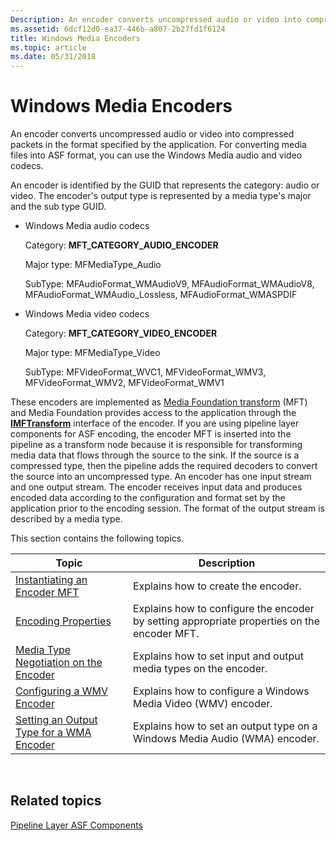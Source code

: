```yaml
---
Description: An encoder converts uncompressed audio or video into compressed packets in the format specified by the application. For converting media files into ASF format, you can use the Windows Media audio and video codecs.
ms.assetid: 6dcf12d0-ea37-446b-a807-2b27fd1f6124
title: Windows Media Encoders
ms.topic: article
ms.date: 05/31/2018
---
```


# Windows Media Encoders

An encoder converts uncompressed audio or video into compressed packets in the format specified by the application. For converting media files into ASF format, you can use the Windows Media audio and video codecs.

An encoder is identified by the GUID that represents the category: audio or video. The encoder's output type is represented by a media type's major and the sub type GUID.

-   Windows Media audio codecs

    Category: **MFT\_CATEGORY\_AUDIO\_ENCODER**

    Major type: MFMediaType\_Audio

    SubType: MFAudioFormat\_WMAudioV9, MFAudioFormat\_WMAudioV8, MFAudioFormat\_WMAudio\_Lossless, MFAudioFormat\_WMASPDIF

-   Windows Media video codecs

    Category: **MFT\_CATEGORY\_VIDEO\_ENCODER**

    Major type: MFMediaType\_Video

    SubType: MFVideoFormat\_WVC1, MFVideoFormat\_WMV3, MFVideoFormat\_WMV2, MFVideoFormat\_WMV1

These encoders are implemented as [Media Foundation transform](media-foundation-transforms.md) (MFT) and Media Foundation provides access to the application through the [**IMFTransform**](/windows/desktop/api/mftransform/nn-mftransform-imftransform) interface of the encoder. If you are using pipeline layer components for ASF encoding, the encoder MFT is inserted into the pipeline as a transform node because it is responsible for transforming media data that flows through the source to the sink. If the source is a compressed type, then the pipeline adds the required decoders to convert the source into an uncompressed type. An encoder has one input stream and one output stream. The encoder receives input data and produces encoded data according to the configuration and format set by the application prior to the encoding session. The format of the output stream is described by a media type.

This section contains the following topics.



| Topic                                                                              | Description                                                                                 |
|------------------------------------------------------------------------------------|---------------------------------------------------------------------------------------------|
| [Instantiating an Encoder MFT](instantiating-the-encoder-mft.md)                  | Explains how to create the encoder.                                                         |
| [Encoding Properties](configuring-the-encoder.md)                                 | Explains how to configure the encoder by setting appropriate properties on the encoder MFT. |
| [Media Type Negotiation on the Encoder](media-type-negotiation-on-the-encoder.md) | Explains how to set input and output media types on the encoder.                            |
| [Configuring a WMV Encoder](configuring-a-wmv-encoder.md)                         | Explains how to configure a Windows Media Video (WMV) encoder.                              |
| [Setting an Output Type for a WMA Encoder](configuring-a-wma-encoder.md)          | Explains how to set an output type on a Windows Media Audio (WMA) encoder.                  |



 

## Related topics

<dl> <dt>

[Pipeline Layer ASF Components](pipeline-layer-asf-components.md)
</dt> </dl>

 

 



